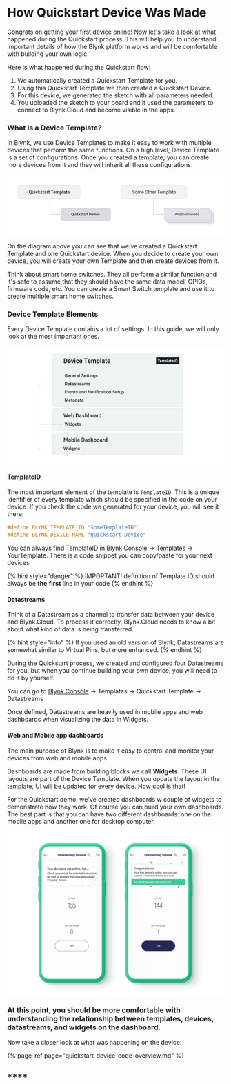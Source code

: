 # How Quickstart Device Was Made

Congrats on getting your first device online! Now let's take a look at what happened during the Quickstart process. This will help you to understand important details of how the Blynk platform works and will be comfortable with building your own logic. 

Here is what happened during the Quickstart flow:  

1. We automatically created a Quickstart Template for you.
2. Using this Quickstart Template we then created a Quickstart Device.
3. For this device, we generated the sketch with all parameters needed.
4. You uploaded the sketch to your board and it used the parameters to connect to Blynk.Cloud and become visible in the apps. 

### 

### What is a Device Template? 

In Blynk, we use Device Templates to make it easy to work with multiple devices that perform the same functions. On a high level, Device Template is a set of configurations. Once you created a template, you can create more devices from it and they will inherit all these configurations. 

![](../../.gitbook/assets/blynk-quickstart-template-device-relationship.jpg)

On the diagram above you can see that we've created a Quickstart Template and one Quickstart device. When you decide to create your own device, you will create your own Template and then create devices from it. 

Think about smart home switches. They all perform a similar function and it's safe to assume that they should have the same data model, GPIOs, firmware code, etc. You can create a Smart Switch template and use it to create multiple smart home switches.

### 

### Device Template Elements 

Every Device Template contains a lot of settings. In this guide, we will only look at the most important ones.

![](../../.gitbook/assets/blynk-quickstart-template-structure.jpg)

#### TemplateID

The most important element of the template is `TemplateID`. This is a unique identifier of every template which should be specified in the code on your device. If you check the code we generated for your device, you will see it there: 

```cpp
#define BLYNK_TEMPLATE_ID "SomeTemplateID"
#define BLYNK_DEVICE_NAME "Quickstart Device"
```

You can always find TemplateID in [Blynk.Console](https://blynk.cloud) → Templates → YourTemplate. There is a code snippet you can copy/paste for your next devices.

{% hint style="danger" %}
IMPORTANT! definition of Template ID should always be **the** **first** line in your code
{% endhint %}

#### 

#### Datastreams

Think of a Datastream as a channel to transfer data between your device and Blynk.Cloud. To process it correctly,  Blynk.Cloud needs to know a bit about what kind of data is being transferred. 

{% hint style="info" %}
If you used an old version of Blynk, Datastreams are somewhat similar to Virtual Pins, but more enhanced.
{% endhint %}

During the Quickstart process, we created and configured four Datastreams for you, but when you continue building your own device, you will need to do it by yourself.  

You can go to  [Blynk.Console](https://blynk.cloud) → Templates → Quickstart Template → Datastreams

Once defined, Datastreams are heavily used in mobile apps and web dashboards when visualizing the data in Widgets. 

#### 

#### Web and Mobile app dashboards

The main purpose of Blynk is to make it easy to control and monitor your devices from web and mobile apps. 

Dashboards are made from building blocks we call **Widgets**. These UI layouts are part of the Device Template. When you update the layout in the template, UI will be updated for every device. How cool is that!

For the Quickstart demo, we've created dashboards w couple of widgets to demonstrate how they work. Of course you can build your own dashboards. The best part is that you can have two different dashboards: one on the mobile apps and another one for desktop computer. 

![](../../.gitbook/assets/onboarding-device-dashboard.png)



### **At this point, you should be more comfortable with understanding the relationship between templates, devices, datastreams, and widgets on the dashboard.** 

Now take a closer look at what was happening on the device:

{% page-ref page="quickstart-device-code-overview.md" %}

## \*\*\*\*

